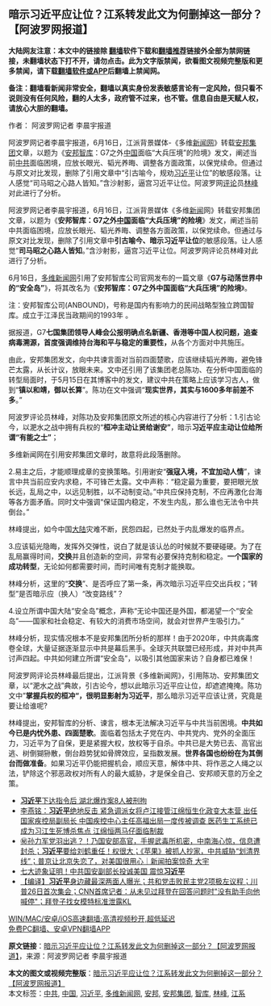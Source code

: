  <h2>暗示习近平应让位？江系转发此文为何删掉这一部分？【阿波罗网报道】</h2> <p class="notice"><b>大陆网友注意：本文中的链接除 <a href="https://github.com/bannedbook/fanqiang" >翻墙</a>软件下载和<a href="https://github.com/killgcd/justmysocks/blob/master/README.md">翻墙推荐</a>链接外全部为禁网链接，未翻墙状态下打不开，请勿点击。此为文字版禁闻，欲看图文视频完整版和更多禁闻，请下载<a href="https://github.com/bannedbook/fanqiang">翻墙软件或APP</a>后翻墙上禁闻网。</p><p>备注：翻墙看新闻非常安全，翻墙以真实身份发表敏感言论有一定风险，但只看不说则没有任何风险，翻的人太多，政府管不过来，也不管。信息自由是天赋人权，请放心大胆的翻墙。</b></p>  <div class="entry"> <p>作者： 阿波罗网记者 李晨宇报道</p> <p id="summary">阿波罗网记者李晨宇报道，6月16日，江派背景媒体-《多维<span class='wp_keywordlink_affiliate'><a href="https://www.bannedbook.org/" title="新闻网">新闻网</a></span>》转载<a href="https://www.bannedbook.org/bnews/tag/%e5%ae%89%e9%82%a6%e9%9b%86%e5%9b%a2/" class="st_tag internal_tag" rel="tag" title="标签 安邦集团 下的日志">安邦集团</a>文章，以题为《<a href="https://www.bannedbook.org/bnews/tag/%e5%ae%89%e9%82%a6/" class="st_tag internal_tag" rel="tag" title="标签 安邦 下的日志">安邦</a><a href="https://www.bannedbook.org/bnews/tag/%e6%99%ba%e5%ba%93/" class="st_tag internal_tag" rel="tag" title="标签 智库 下的日志">智库</a>：G7之外<span class='wp_keywordlink_affiliate'><a href="https://www.bannedbook.org/" title="中国" target="_blank">中国</a></span>面临“大兵压境”的险境》发文，阐述当前<a href="https://www.bannedbook.org/bnews/tag/%e4%b8%ad%e5%85%b1/" class="st_tag internal_tag" rel="tag" title="标签 中共 下的日志">中共</a>面临困境，应放长眼光、韬光养晦、调整各方面政策，以保党续命。但通过与原文对比发现，删除了引用文章中“引古喻今，规劝<a href="https://www.bannedbook.org/bnews/tag/%e4%b9%a0%e8%bf%91%e5%b9%b3/" class="st_tag internal_tag" rel="tag" title="标签 习近平 下的日志">习近平</a>让位”的敏感段落。让人感觉“司马昭之心路人皆知。”含沙射影，逼宫习近平让位。阿波罗网<span class='wp_keywordlink_affiliate'><a href="https://www.bannedbook.org/bnews/comments/" title="新闻评论" target="_blank">评论</a></span>员<a href="https://www.bannedbook.org/bnews/tag/%e6%9e%97%e5%b3%b0/" class="st_tag internal_tag" rel="tag" title="标签 林峰 下的日志">林峰</a>对此进行了分析。</p> <p>阿波罗网记者李晨宇报道，6月16日，江派背景媒体《多维<span class='wp_keywordlink_affiliate'><a href="https://www.bannedbook.org/" title="新闻">新闻</a></span>网》转载安邦集团文章，以题为《<strong>安邦智库：</strong><strong>G7</strong><strong>之外<a href="https://www.bannedbook.org/bnews/tag/%E4%B8%AD%E5%9B%BD/" class="st_tag internal_tag" rel="tag" title="标签 中国 下的日志">中国</a>面临</strong><strong>“</strong><strong>大兵压境</strong><strong>”</strong><strong>的险境</strong>》发文，阐述当前中共面临困境，应放长眼光、韬光养晦、调整各方面政策，以保党续命。但通过与原文对比发现，删除了引用文章中<strong>引古喻今、暗示习近平让位</strong>的敏感段落。让人感觉“<strong>司马昭之心路人皆</strong><strong>知</strong>。”含沙射影，逼宫习近平让位。阿波罗网评论员林峰对此进行了分析。</p> <p>6月16日，<a href="https://www.bannedbook.org/bnews/tag/%e5%a4%9a%e7%bb%b4%e6%96%b0%e9%97%bb%e7%bd%91/" class="st_tag internal_tag" rel="tag" title="标签 多维新闻网 下的日志">多维新闻网</a>引用了安邦智库公司官网发布的一篇文章《<strong>G7</strong><strong>与动荡世界中的“安全岛”</strong>》，将其改名为《<strong>安邦智库：</strong><strong>G7</strong><strong>之外中国面临</strong><strong>“</strong><strong>大兵压境</strong><strong>”</strong><strong>的险境</strong>》。</p>  <p>注：安邦智库公司(ANBOUND)，号称是国内有影响力的民间战略型独立跨国智库。成立于江泽民当政期间的1993年 。</p> <p>据报道，G7<strong>七国集团领导人峰会公报明确点名新疆、香港等中国人权问题，追查病毒溯源，首度强调维持台海和平与稳定的重要性，</strong>从各个方面对中共施压。</p> <p>由此，安邦集团发文，向中共谏言面对当前四面楚歌，应该继续韬光养晦，避免锋芒太露，从长计议，放眼未来。文中还引用了该集团老总陈功、在分析中国面临的转型局面时，于5月15日在其博客中的发文，建议中共在策略上应该学习古人，做到“<strong>镇以和靖，御以长算</strong>”。陈功在文中强调“<strong>现实世界，其实与</strong><strong>1600</strong><strong>多年前差不多</strong>。”</p> <p>阿波罗评论员林峰，对陈功及安邦集团原文所述的核心内容进行了分析：1.引古论今，以淝水之战中拥有兵权的“<strong>桓冲主动让贤给谢安”</strong>，暗示<strong>习近平应主动让位给所谓“有能之士”</strong>；</p>  <p>多维新闻网在引用安邦集团文章时，故意将此段落删除。</p> <p>2.易主之后，才能顺理成章的变换策略。引用谢安“<strong>强寇入境，不宜加动人情</strong>”，谏言中共当前应安内求稳，不可锋芒太露。文中声称：“稳定最为重要，要把眼光放长远，乱局之中，以远见制胜，以不动制变动。”中共应保持克制，不应再激化台海等各方面矛盾。同时文中强调“保证国内稳定，不发生内乱，那么谁也无法令中共倒台。”</p> <p>林峰提出，如今中国<span class='wp_keywordlink_affiliate'><a href="https://www.bannedbook.org/" title="大陆" target="_blank">大陆</a></span>灾难不断，民怨四起，已然处于内乱爆发的临界点。</p> <p>3.应该韬光隐晦，发挥外交弹性，说白了就是该认怂的时候就不要硬碰硬。为了在乱局赢得时间，<strong>交换</strong>并且创造新的空间，非常有必要保持克制和稳定。<strong>一个国家的成功转型</strong>，无论如何都需要时间，而时间唯有克制才能换取。</p>  <p>林峰分析，这里的“<strong>交换</strong>”、是否呼应了第一条，再次暗示习近平应交出兵权；“转型”是否暗示应（换人）“改变路线”？</p> <p>4.设立所谓中国大陆“安全岛”概念，声称“无论中国还是外国，都渴望一个“安全岛”——国家和社会稳定、有较大的消费市场空间，就会对世界产生吸引力。”</p> <p>林峰分析，现实情况根本不是安邦集团所分析的那样！由于2020年，中共病毒席卷全球，大量证据逐渐显示中共是幕后黑手。全球灭共联盟已经形成，并对中共声讨声四起。中共如何建立所谓“安全岛”，以吸引其他国家来访？自身都已难保！</p> <p>阿波罗网评论员林峰最后提出，江派背景《多维新闻网》，引用陈功、安邦集团文章，以“淝水之战”典故，引古论今，想以此暗示习近平应让位，却遮遮掩掩。陈功文中”<strong>掌握兵权的桓冲“，很明显影射为习近平</strong>，那么暗示习近平应该让贤，究竟是要让给谁呢?</p>  <p>林峰提出，安邦智库的分析、谏言，根本无法解决习近平与中共当前困境。<strong>中共如今已是内忧外患、四面楚歌</strong>。面临着包括太子党在内、中共党内、党外的全面压力，习近平为了自保，更是紧握大权，放权等于自杀。中共已是大势已去、高官出逃、树倒猢狲散，倒台趋势犹如骨牌效应，呈指数发展。<strong>世界各国也纷纷在为其倒台而做准备</strong>。如果习近平仍能把握机会，顺应天意，解体中共、将作恶之人绳之以法，铲除这个邪恶政权对所有人的最大威胁，才是保全自己、安邦顺天意的万全之策。</p> <ul class='op-related-articles' title='相关阅读'> <li><a href='https://www.bannedbook.org/bnews/cbnews/20210618/1569256.html' target='_blank'><b>习近平</b>下达指令后 湖北爆炸案8人被刑拘</a></li> <li><a href='https://www.bannedbook.org/bnews/comments/20210618/1569255.html' target='_blank'>李燕铭：<b>习近平</b>绝地反击 紧急调派女将卢江接管江绵恒生化政变大本营 出任国家疾控局副局长 中国疾控中心主任高福出局一度传被调查 医药生工系统已成为习江生死博杀焦点 江绵恒两马仔面临制裁</a></li> <li><a href='https://www.bannedbook.org/bnews/bannedvideo/20210618/1569242.html' target='_blank'>㊙️孙力军党羽出逃？！乃国安部高官，手握武毒所机密，中南海心惊，信息遭封杀；<b>习近平</b>要给刘鹤重任！权很大；《苹果》被抓人抄家，中共威胁“划清界线”；普京让北京失恋了，对美国很用心｜新闻拍案惊奇 大宇</a></li> <li><a href='https://www.bannedbook.org/bnews/cnnews/20210618/1569240.html' target='_blank'>七大迹象证明！中共国安副部长投诚美国 震惊<b>习近平</b></a></li> <li><a href='https://www.bannedbook.org/bnews/bannedvideo/20210618/1569238.html' target='_blank'>【编译】<b>习近平</b>身边藏最深两面人曝光；共和党击败民主党2项极左议程；川普26日首次集会；CNN首席记者：从未见过拜登在回答问题时"没有助手向他喊停"；拜登子找女模特标准泄露KL</a></li> </ul> <p class="texttj"> <a href="https://github.com/bannedbook/fanqiang/wiki/V2ray%E6%9C%BA%E5%9C%BA" target="_blank">WIN/MAC/安卓/iOS高速翻墙:高清视频秒开,超低延迟</a><br/> <a href="https://github.com/bannedbook/fanqiang/wiki/%E7%A6%81%E9%97%BB%E7%BD%91%E5%AE%89%E5%8D%93%E7%BF%BB%E5%A2%99%E6%96%B0%E9%97%BBAPP" target="_blank">免费PC翻墙、安卓VPN翻墙APP</a></p><p> <b>原文链接</b>：<a class="src_link" href="https://www.aboluowang.com/2021/0618/1607714.html" target="_blank">暗示习近平应让位？江系转发此文为何删掉这一部分？【阿波罗网报道】</a>，来源：阿波罗网记者 李晨宇报道 </p><a name='sharetosocial'></a>       <div><b>本文的图文或视频完整版</b>：<a href='https://www.bannedbook.org/bnews/cbnews/20210618/1569297.html'>暗示习近平应让位？江系转发此文为何删掉这一部分？【阿波罗网报道】</a></div>  </div><!--END ENTRY--> <div class="postfooter"> <div>本文标签：<a href="https://www.bannedbook.org/bnews/tag/%e4%b8%ad%e5%85%b1/" rel="tag">中共</a>, <a href="https://www.bannedbook.org/bnews/tag/%E4%B8%AD%E5%9B%BD/" rel="tag">中国</a>, <a href="https://www.bannedbook.org/bnews/tag/%e4%b9%a0%e8%bf%91%e5%b9%b3/" rel="tag">习近平</a>, <a href="https://www.bannedbook.org/bnews/tag/%e5%a4%9a%e7%bb%b4%e6%96%b0%e9%97%bb%e7%bd%91/" rel="tag">多维新闻网</a>, <a href="https://www.bannedbook.org/bnews/tag/%e5%ae%89%e9%82%a6/" rel="tag">安邦</a>, <a href="https://www.bannedbook.org/bnews/tag/%e5%ae%89%e9%82%a6%e9%9b%86%e5%9b%a2/" rel="tag">安邦集团</a>, <a href="https://www.bannedbook.org/bnews/tag/%e6%99%ba%e5%ba%93/" rel="tag">智库</a>, <a href="https://www.bannedbook.org/bnews/tag/%e6%9e%97%e5%b3%b0/" rel="tag">林峰</a>, <a href="https://www.bannedbook.org/bnews/tag/%e6%b1%9f%e7%b3%bb/" rel="tag">江系</a></div>  </div><!--END POSTFOOTER--> 